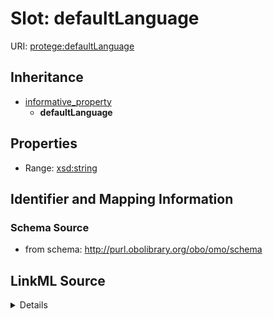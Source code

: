 # Slot: defaultLanguage

URI: [protege:defaultLanguage](protege:defaultLanguage)




## Inheritance

* [informative_property](informative_property.md)
    * **defaultLanguage**







## Properties

* Range: [xsd:string](http://www.w3.org/2001/XMLSchema#string)







## Identifier and Mapping Information







### Schema Source


* from schema: http://purl.obolibrary.org/obo/omo/schema




## LinkML Source

<details>
```yaml
name: defaultLanguage
from_schema: http://purl.obolibrary.org/obo/omo/schema
rank: 1000
is_a: informative_property
slot_uri: protege:defaultLanguage
alias: defaultLanguage
range: string

```
</details>